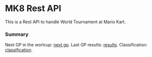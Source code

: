 # MK8 Rest API
This is a Rest API to handle World Tournament at Mario Kart.

### Summary
Next GP in the worlcup: [next gp](https://mk8api.herokuapp.com/worldcup/5caa2d524a8d9900170b048f/nextgp).
Last GP results: [results](https://mk8api.herokuapp.com/gp/5caa2d5b4a8d9900170b0490/result).
Classification: [classification](https://mk8api.herokuapp.com/worldcup/5caa2d524a8d9900170b048f/classification).

